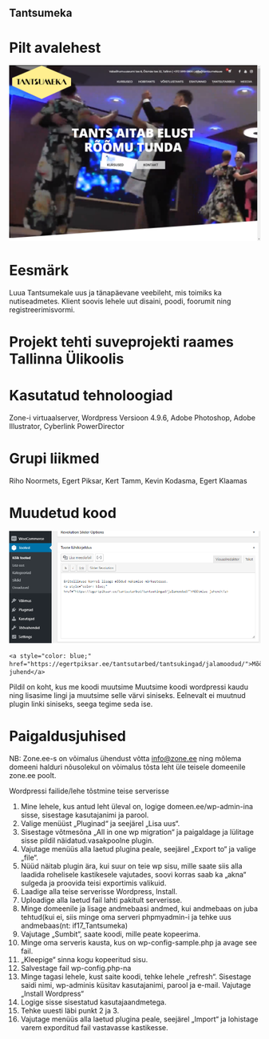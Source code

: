 ## Tantsumeka

# Pilt avalehest
![alt text](Capture.PNG)

# Eesmärk
Luua Tantsumekale uus ja tänapäevane veebileht, mis toimiks ka nutiseadmetes. Klient soovis lehele uut disaini, poodi, foorumit ning registreerimisvormi.

# Projekt tehti suveprojekti raames Tallinna Ülikoolis

# Kasutatud tehnoloogiad
Zone-i virtuaalserver,
Wordpress Versioon 4.9.6,
Adobe Photoshop,
Adobe Illustrator,
Cyberlink PowerDirector

# Grupi liikmed
Riho Noormets, Egert Piksar, Kert Tamm, Kevin Kodasma, Egert Klaamas

# Muudetud kood
![alt text](1Capture.PNG)

```
<a style="color: blue;" href="https://egertpiksar.ee/tantsutarbed/tantsukingad/jalamoodud/">Mõõtmise juhend</a>
```

Pildil on koht, kus me koodi muutsime
Muutsime koodi wordpressi kaudu ning lisasime lingi ja muutsime selle värvi siniseks. Eelnevalt ei muutnud plugin linki siniseks, seega tegime seda ise.

# Paigaldusjuhised
NB: Zone.ee-s on võimalus ühendust võtta info@zone.ee ning mõlema domeeni halduri nõusolekul on võimalus tõsta leht üle teisele domeenile zone.ee poolt. 

Wordpressi failide/lehe tõstmine teise serverisse

1.	Mine lehele, kus antud leht üleval on, logige domeen.ee/wp-admin-ina sisse, sisestage kasutajanimi ja parool.
2.	Valige menüüst „Pluginad“ ja seejärel „Lisa uus“.
3.	Sisestage võtmesõna „All in one wp migration“ ja paigaldage  ja lülitage sisse pildil näidatud.vasakpoolne plugin.  
4.	Vajutage menüüs alla laetud plugina peale, seejärel „Export to“ ja valige „file“.  
5.	Nüüd näitab plugin ära, kui suur on teie wp sisu, mille saate siis alla laadida rohelisele kastikesele vajutades, soovi korras saab ka „akna“ sulgeda ja proovida teisi exportimis valikuid.  
6.	Laadige alla teise serverisse Wordpress, Install.
7.	Uploadige alla laetud fail lahti pakitult serverisse.
8.	Minge domeenile ja lisage andmebaasi andmed, kui andmebaas on juba tehtud(kui ei, siis minge oma serveri phpmyadmin-i ja tehke uus andmebaas(nt: if17_Tantsumeka)  
9.	Vajutage „Sumbit“, saate koodi, mille peate kopeerima.
10.	Minge oma serveris kausta, kus on wp-config-sample.php ja avage see fail.
11.	„Kleepige“ sinna kogu kopeeritud sisu.
12.	Salvestage fail wp-config.php-na
13.	Minge tagasi lehele, kust saite koodi, tehke lehele „refresh“. Sisestage saidi nimi, wp-adminis küsitav kasutajanimi, parool ja e-mail. Vajutage „Install Wordpress“ 
14.	Logige sisse sisestatud kasutajaandmetega.
15.	Tehke uuesti läbi punkt 2 ja 3.
16.	Vajutage menüüs alla laetud plugina peale, seejärel „Import“ ja lohistage varem exporditud fail vastavasse kastikesse. 



